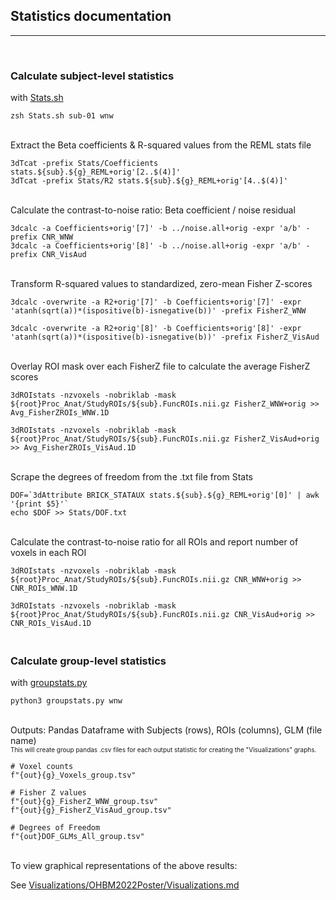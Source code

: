 ## Statistics documentation
---
<br>

### Calculate subject-level statistics
with [Stats.sh](Stats.sh)
```
zsh Stats.sh sub-01 wnw
```

<br>Extract the Beta coefficients & R-squared values from the REML stats file
```
3dTcat -prefix Stats/Coefficients stats.${sub}.${g}_REML+orig'[2..$(4)]'
3dTcat -prefix Stats/R2 stats.${sub}.${g}_REML+orig'[4..$(4)]'
```

<br>Calculate the contrast-to-noise ratio: Beta coefficient / noise residual
```
3dcalc -a Coefficients+orig'[7]' -b ../noise.all+orig -expr 'a/b' -prefix CNR_WNW
3dcalc -a Coefficients+orig'[8]' -b ../noise.all+orig -expr 'a/b' -prefix CNR_VisAud
```

<br>Transform R-squared values to standardized, zero-mean Fisher Z-scores
```
3dcalc -overwrite -a R2+orig'[7]' -b Coefficients+orig'[7]' -expr 'atanh(sqrt(a))*(ispositive(b)-isnegative(b))' -prefix FisherZ_WNW

3dcalc -overwrite -a R2+orig'[8]' -b Coefficients+orig'[8]' -expr 'atanh(sqrt(a))*(ispositive(b)-isnegative(b))' -prefix FisherZ_VisAud
```

<br>Overlay ROI mask over each FisherZ file to calculate the average FisherZ scores
```
3dROIstats -nzvoxels -nobriklab -mask ${root}Proc_Anat/StudyROIs/${sub}.FuncROIs.nii.gz FisherZ_WNW+orig >> Avg_FisherZROIs_WNW.1D

3dROIstats -nzvoxels -nobriklab -mask ${root}Proc_Anat/StudyROIs/${sub}.FuncROIs.nii.gz FisherZ_VisAud+orig >> Avg_FisherZROIs_VisAud.1D
```

<br>Scrape the degrees of freedom from the .txt file from Stats
```
DOF=`3dAttribute BRICK_STATAUX stats.${sub}.${g}_REML+orig'[0]' | awk '{print $5}'`
echo $DOF >> Stats/DOF.txt
```

<br>Calculate the contrast-to-noise ratio for all ROIs and report number of voxels in each ROI
```
3dROIstats -nzvoxels -nobriklab -mask ${root}Proc_Anat/StudyROIs/${sub}.FuncROIs.nii.gz CNR_WNW+orig >> CNR_ROIs_WNW.1D

3dROIstats -nzvoxels -nobriklab -mask ${root}Proc_Anat/StudyROIs/${sub}.FuncROIs.nii.gz CNR_VisAud+orig >> CNR_ROIs_VisAud.1D
```

### <br>Calculate group-level statistics
with [groupstats.py](groupstats.py)
```
python3 groupstats.py wnw
```

<br>Outputs:
Pandas Dataframe with Subjects (rows), ROIs (columns), GLM (file name)
<br><font size="1">This will create group pandas .csv files for each output statistic for creating the "Visualizations" graphs.</font>
```
# Voxel counts
f"{out}{g}_Voxels_group.tsv"

# Fisher Z values
f"{out}{g}_FisherZ_WNW_group.tsv"
f"{out}{g}_FisherZ_VisAud_group.tsv"

# Degrees of Freedom
f"{out}DOF_GLMs_All_group.tsv"
```

<br>To view graphical representations of the above results:

See [Visualizations/OHBM2022Poster/Visualizations.md](Visualizations/OHBM2022Poster/Visualizations.md)